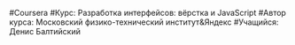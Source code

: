 #Coursera 
#Курс:  			Разработка интерфейсов: вёрстка и JavaScript
#Автор курса:  	Московский физико-технический институт&Яндекс
#Учащийся:		Денис Балтийский